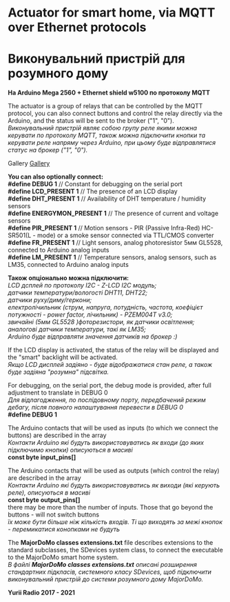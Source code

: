 <h1>Actuator for smart home, via MQTT over Ethernet protocols</h1>
<h1>Виконувальний пристрій для розумного дому</h1>
<b>На Arduino Mega 2560 + Ethernet shield w5100 по протоколу MQTT</b> 

The actuator is a group of relays that can be controlled by the MQTT protocol, 
you can also connect buttons and control the relay directly via the Arduino, and the status will be sent to the broker ("1", "0"). 
<br /><i>Виконувальний пристрій являє собою групу реле якими можна керувати по протоколу MQTT,
також можна підключити кнопки та керувати реле напряму через Arduino, при цьому буде відправлятися статус на брокер ("1", "0").</i>

Gallery <a href="https://github.com/YuriiRadio/ArduinoMqttUnit/wiki">Gallery</a>

<b>You can also optionally connect:</b><br />
<b>#define DEBUG 1</b> // Constant for debugging on the serial port<br />
<b>#define LCD_PRESENT 1</b> // The presence of an LCD display<br />
<b>#define DHT_PRESENT 1</b> // Availability of DHT temperature / humidity sensors<br />
<b>#define ENERGYMON_PRESENT 1</b> // The presence of current and voltage sensors<br />
<b>#define PIR_PRESENT 1</b> // Motion sensors - PIR (Passive Infra-Red) HC-SR501(L - mode) or a smoke sensor connected via TTL/CMOS converter<br />
<b>#define FR_PRESENT 1</b> // Light sensors, analog photoresistor 5мм GL5528, connected to Arduino analog inputs<br />
<b>#define LM_PRESENT 1</b> // Temperature sensors, analog sensors, such as LM35, connected to Arduino analog inputs<br />

<b>Також опціонально можна підключити:</b><br />
<i>LCD дсплей по протоколу I2C - Z-LCD I2C модуль;</i><br />
<i>датчики температури/вологості DHT11, DHT22;</i><br />
<i>датчики руху/диму/геркони;</i><br />
<i>електролічильник (струм, напруга, потудність, частота, коефіцієт потужності - power factor, лічильник) - PZEM004T v3.0;</i><br />
<i>звичайні (5мм GL5528 )фоторезистори, як датчики освітлення;</i><br />
<i>аналогові датчики температури, такі як LM35;</i><br />
<i>Arduino буде відправляти значення датчиків на брокер :)</i>

If the LCD display is activated, the status of the relay will be displayed and the "smart" backlight will be activated. 
<br /><i>Якщо LCD дисплей задіяно - буде відображатися стан реле, а також буде задіяна "розумна" підсвітка.</i>

For debugging, on the serial port, the debug mode is provided, after full adjustment to translate in DEBUG 0 
<br /><i>Для відлагодження, по послідовному порту, передбачений режим дебагу, після повного налаштування перевести в DEBUG 0</i>
<br /><b>#define DEBUG 1</b> 

The Arduino contacts that will be used as inputs (to which we connect the buttons) are described in the array 
<br /><i>Контакти Arduino які будуть використовуватись як входи (до яких підключимо кнопки) описуються в масиві</i>
<br /><b>const byte input_pins[]</b>

The Arduino contacts that will be used as outputs (which control the relay) are described in the array 
<br /><i>Контакти Arduino які будуть використовуватись як виходи (які керують реле), описуються в масиві</i>
<br /><b>const byte output_pins[]</b><br />
there may be more than the number of inputs. Those that go beyond the buttons - will not switch buttons 
<br /><i>їх може бути більше ніж кількість входів. Ті що виходять за межі кнопок - перемикатися конопками не будуть</i>

The <b>MajorDoMo classes extensions.txt</b> file describes extensions to the standard subclasses, the SDevices system class, to connect the executable to the MajorDoMo smart home system.
<br /><i>В файлі <b>MajorDoMo classes extensions.txt</b> описані розширення стандартних підкласів, системного класу SDevices, щоб підключити виконувальний пристрій до системи розумного дому MajorDoMo.</i>

<b>Yurii Radio 2017 - 2021</b>